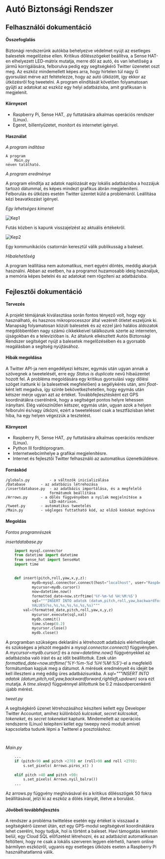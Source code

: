 # Autó Biztonsági Rendszer
## Felhasználói dokumentáció

#### Összefoglalás

Biztonági rendszerünk autókba behelyezve védelmet nyújt az esetleges balesetek megelőzése ellen. Kritikus dőlésszögeket beállítva, a Sense HAT-en elhelyezett LED-mátrix mutatja, merre dől az autó, és van lehetőség a jármű korrigálására, felborulva pedig egy segítségkérő Twitter üzenetet oszt meg. Az eszköz mindemellett képes arra, hogy hirtelen túl nagy G gyorsulást mérve azt feltételezze, hogy az autó ütközött, így ekkor az ütközésről fog tweetelni. A program elindítását követően folyamatosan gyűjti az adatokat az eszköz egy helyi adatbázisba, amit grafikusan is megjelenít.

#### Környezet

* Raspberry Pi, Sense HAT, .py futtatására alkalmas operációs rendszer (Linux).
* Egeret, billentyűzetet, monitort és internetet igényel.
	
#### Használat

*A program indítása*
	
	A program	
		Main.py
	néven található.

*A program eredménye*

A program elindítja az adatok naplózását egy lokális adatbázisba a hozzájuk tartozó dátummal, és képes mindezt grafikus ábrán megjeleníteni.
Felborulás és ütközés esetén Twitter üzentet küld a problémáról.
Leállítása kézi beavatkozást igényel.
		
*Egy lehetséges kimenet*

![Kep1](https://i.imgur.com/hheDdPi.png)

Futás közben is kapunk visszajelzést az aktuális értékekről.



![Kep2](https://i.imgur.com/pwOY5SX.png)

Egy kommunikációs csatornán keresztül válik publikusság a baleset.


*Hibalehetőség*

A program leállítása nem automatikus, mert egyéni döntés, meddig akarjuk használni. Abban az esetben, ha a programot huzamosabb ideig használjuk, a memória képes betelni és az adatokat nem rögzíteni az adatbázisba.

## Fejlesztői dokumentáció

#### Tervezés

A projekt témájának kiválasztása során fontos tényező volt, hogy egy használható, és hasznos mikroprocesszor által vezérelt ötletet eszeljünk ki. Manapság folyamatosan közúti balesetek és az ezzel járó halálos áldozatok megdöbbentően nagy számú cikkekkeivel találkozunk szerte az interneten, újságokban és a televízióban is. Az általunk elkészített Autós Biztonsági Rendszer segítséget nyújt a balesetek megelőzésében és a gyorsabb reagálásban a segítség nyújtásához.

#### Hibák megoldása

A Twitter API-ja nem engedélyezi kétszer, egymás után ugyan annak a szövegnek a tweetelését, erre egy *Status is duplicate* nevű hibaüzentet hozott fel. A probléma megoldására egy kritikus gyorsulási vagy dőlési szöget írattunk ki (a balesetnek megfelelően) a segélykérés után, ami *float*-ként lett megadva, így szinte bekövetkezhetetlen, hogy egymás után kétszer mérje ugyan azt az értéket. Továbbfejlesztésként ezt GPS koordinátákra cserélnénk, hogy a segítséget pontos helyre lehessen irányítani. Elég valószínűtlen kétszer, egymás után, ugyan azok a helyen felborulni és/vagy ütközni, ezért a tweeteléssel csak a tesztfázisban lehet hiba, ha egy helyen végezzük a tesztelést.

#### Környezet

* Raspberry Pi, Sense HAT, .py futtatására alkalmas operációs rendszer (Linux).
* Python III fordítóprogram.
* Internetwebcímhelye a grafikai megjelenítésre.
* Internet és fejlesztői Twitter felhasználó az automatikus üzenetküldésre.

#### Forráskód
	/globals.py 		- a változók inicializálása
	/Database		- az adatbázis létrehozása
	/insertdatabase.py	- az adatbázis importálása, és a megfelelő 
						formátumok beállítása
	/Arrows.py		- a dőlés függvényében a nyilak megjelnítése a 
						LED-mátrixon.
	/tweet.py		- automatikus tweetelés
	/Main.py		- végleges futtatható kód, az előző kódokat meghívva

#### Megoldás

*Fontos programrészek*
	
*insertdatabase.py*
```python
	import mysql.connector
	from datetime import datetime
	from sense_hat import SenseHat
	import time
		
		
	def insert(pitch,roll,yaw,x,y,z):
    		mydb=mysql.connector.connect(host="localhost", user="Raspberry", password="root", database="exampledb4")
    		mycursor=mydb.cursor()
    		now=datetime.now()
    		formatted_date=now.strftime('%Y-%m-%d %H:%M:%S')
    		sql="""INSERT INTO adatok (datum,pitch,roll,yaw,backwardforward,rightleft,updown)
    		VALUES(%s,%s,%s,%s,%s,%s,%s)"""
   		val=(formatted_date,pitch,roll,yaw,x,y,z)
    		mycursor.execute(sql,val)
    		mydb.commit()
    		time.sleep(0.2)
    		mycursor.close()
    		mydb.close()
```

A programban szükséges deklarálni a létrehozott adatbázis elérhetőségét és szükséges a jelszót megadni a *mysql.connector.connect()* függvényben. A *mycursor=mydb.cursor()* és a *now=datetime.now()* függvényekkel az adatbázisba való írást és az időt beállítottuk.
Ezek után *formatted_date=now.strftime('%Y-%m-%d %H:%M:%S')*-el a megfelelő formátumban kapjuk meg a dátumot. A mérések eredményeit és idejét be kell illeszteni a még eddig üres adatbázisunkba. A *sql="""INSERT INTO adatok (datum,pitch,roll,yaw,backwardforward,rightleft,updown)* sora ezt mutatja. A *time.sleep()* függvénnyel állítottunk be 0.2 másodpercenkénti újabb mérést.

*tweet.py*

A segítségkérő üzenet létrehozásához készíteni kellett egy Developer Twitter Accountot, amihez különböző *kulcsokat*, *secret külcsokat*, *tokeneket*, és *secret tokeneket* kaptunk. Mindemellett az operációs rendszerre (Linux) telepíteni kellet egy tweepy nevű modult amivel kapcsolatba tudunk lépni a Twitterel a posztoláshoz.
```python
	


```
*Main.py*

```python
	...
	if (pitch>90 and pitch <270) or (roll>90 and roll <270):
		s.set_pixels( Arrows.piros_x() )
		
	elif pitch >40 and pitch <90:
		s.set_pixels( Arrows.nyil_balra())
	...
```
Az arrows.py függvény meghívásával és a kritikus dőlésszögek 50 fokra beállításával, jelzi ki az eszköz a dölés irányát, illetve a borulást.


#### Jövőbeli továbbfejlesztés

A rendszer a probléma twittelése esetén egy értéket is visszaad a segítségkérő üzenet ütán, ezt egy GPS-modul segítségével koordinátákra lehet cserélni, hogy tudjuk, hol is történt a baleset.
Havi támogatás keretein belül, egy Cloud SQL előfizetést létrehozni, és az adatbázist automatikusan feltölteni, hogy ne csak a lokális szerveren legyen elérhető, hanem online bármilyen eszközről, ugyanis egy esetleges ütközés eseten a Raspberry Pi használhatatlanná válik.
	
